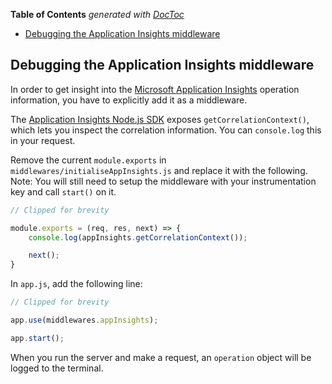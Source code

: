 <!-- START doctoc generated TOC please keep comment here to allow auto update -->
<!-- DON'T EDIT THIS SECTION, INSTEAD RE-RUN doctoc TO UPDATE -->
**Table of Contents**  *generated with [DocToc](https://github.com/thlorenz/doctoc)*

- [Debugging the Application Insights middleware](#debugging-the-application-insights-middleware)

<!-- END doctoc generated TOC please keep comment here to allow auto update -->

## Debugging the Application Insights middleware

In order to get insight into the [Microsoft Application Insights][appinsights] operation information, you have to explicitly add it as a middleware.

The [Application Insights Node.js SDK][sdk] exposes `getCorrelationContext()`, which lets you inspect the correlation information. You can `console.log` this in your request.

Remove the current `module.exports` in `middlewares/initialiseAppInsights.js` and replace it with the following. Note: You will still need to setup the middleware with your instrumentation key and call `start()` on it.

```javascript
// Clipped for brevity

module.exports = (req, res, next) => {
    console.log(appInsights.getCorrelationContext());

    next();
}
```

In `app.js`, add the following line:

```javascript
// Clipped for brevity

app.use(middlewares.appInsights);

app.start();
```

When you run the server and make a request, an `operation` object will be logged to the terminal.

[sdk]: https://github.com/Microsoft/ApplicationInsights-node.js/
[appinsights]: https://azure.microsoft.com/en-gb/services/application-insights/
